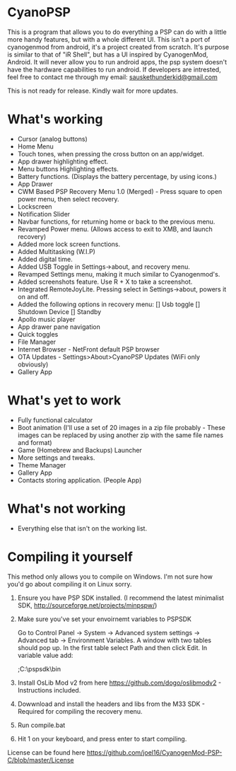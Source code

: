 CyanoPSP
=================

This is a program that allows you to do everything a PSP can do with a little more handy features, but with a whole different UI. This isn't a port of cyanogenmod from android, it's a project created from scratch. It's purpose is similar to that of "iR Shell", but has a UI inspired by CyanogenMod, Android. It will never allow you to run android apps, the psp system doesn't have the hardware capabilities to run android. If developers are intrested, feel free to contact me through my email: sauskethunderkid@gmail.com 

This is not ready for release. Kindly wait for more updates.


What's working
=================
- Cursor (analog buttons)
- Home Menu
- Touch tones, when pressing the cross button on an app/widget.
- App drawer highlighting effect. 
- Menu buttons Highlighting effects.
- Battery functions. (Displays the battery percentage, by using icons.)
- App Drawer
- CWM Based PSP Recovery Menu 1.0 (Merged) - Press square to open power menu, then select recovery.
- Lockscreen
- Notification Slider
- Navbar functions, for returning home or back to the previous menu.
- Revamped Power menu. (Allows access to exit to XMB, and launch recovery)
- Added more lock screen functions.
- Added Multitasking (W.I.P)
- Added digital time.
- Added USB Toggle in Settings->about, and recovery menu.
- Revamped Settings menu, making it much similar to Cyanogenmod's.
- Added screenshots feature. Use R + X to take a screenshot.
- Integrated RemoteJoyLite. Pressing select in Settings->about, powers it on and off.
- Added the following options in recovery menu:
[] Usb toggle
[] Shutdown Device
[] Standby
- Apollo music player
- App drawer pane navigation
- Quick toggles
- File Manager
- Internet Browser - NetFront default PSP browser
- OTA Updates - Settings>About>CyanoPSP Updates (WiFi only obviously)
- Gallery App

What's yet to work
=================
- Fully functional calculator
- Boot animation (I'll use a set of 20 images in a zip file probably - These images can be replaced by using another zip with the same file names and format)
- Game (Homebrew and Backups) Launcher
- More settings and tweaks.
- Theme Manager
- Gallery App
- Contacts storing application. (People App)

What's not working
=================
- Everything else that isn't on the working list.

Compiling it yourself 
=================
This method only allows you to compile on Windows. I'm not sure how you'd go about compiling it on Linux sorry.

1. Ensure you have PSP SDK installed. (I recommend the latest minimalist SDK, http://sourceforge.net/projects/minpspw/)
2. Make sure you've set your envoirnemt variables to PSPSDK

   Go to Control Panel -> System -> Advanced system settings -> Advanced tab -> Environment Variables. A window with two     tables should pop up. In the first table select Path and then click Edit. In variable value add:
   
   ;C:\pspsdk\bin
   
3. Install OsLib Mod v2 from here https://github.com/dogo/oslibmodv2 - Instructions included.
4. Dowwnload and install the headers and libs from the M33 SDK - Required for compiling the recovery menu.
5. Run compile.bat
6. Hit 1 on your keyboard, and press enter to start compiling.


License can be found here https://github.com/joel16/CyanogenMod-PSP-C/blob/master/License

